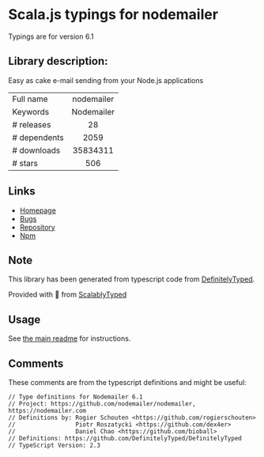 
# Scala.js typings for nodemailer

Typings are for version 6.1

## Library description:
Easy as cake e-mail sending from your Node.js applications

|                    |                 |
| ------------------ | :-------------: |
| Full name          | nodemailer |
| Keywords           | Nodemailer |
| # releases         | 28 |
| # dependents       | 2059 |
| # downloads        | 35834311 |
| # stars            | 506 |

## Links
- [Homepage](https://nodemailer.com/)
- [Bugs](https://github.com/nodemailer/nodemailer/issues)
- [Repository](https://github.com/nodemailer/nodemailer)
- [Npm](https://www.npmjs.com/package/nodemailer)
    


## Note
This library has been generated from typescript code from [DefinitelyTyped](https://definitelytyped.org).

Provided with :purple_heart: from [ScalablyTyped](https://github.com/oyvindberg/ScalablyTyped)

## Usage
See [the main readme](../../readme.md) for instructions.

## Comments

These comments are from the typescript definitions and might be useful:
```
// Type definitions for Nodemailer 6.1
// Project: https://github.com/nodemailer/nodemailer, https://nodemailer.com
// Definitions by: Rogier Schouten <https://github.com/rogierschouten>
//                 Piotr Roszatycki <https://github.com/dex4er>
//                 Daniel Chao <https://github.com/bioball>
// Definitions: https://github.com/DefinitelyTyped/DefinitelyTyped
// TypeScript Version: 2.3

```

